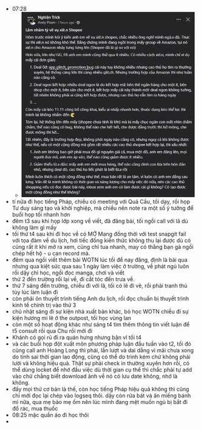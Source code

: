 - 07:28
	- ![image.png](../assets/image_1699576132163_0.png)
- tí nữa đi học tiếng Pháp, chiều có meeting với Quả Cầu, tối dạy, rồi họp Tư duy sáng tạo và khởi nghiệp, mà chiều nên note ra một số ý tưởng để buổi họp tối nhanh hơn
- đêm t3 sau khi họp lớp xong về viết, đã đăng bài, tối ngồi call với lã dù không làm gì mấy
- tối thứ t4 sau khi đi học về có MỞ Mang đồng thời với test snapgit fail với tọa đàm về du lịch, hơi tiếc đống kiến thức không thu lại được dù có cũng rất ít khi mở ra xem, cũng chỉ tua nhanh, may có thằng bạn gà ngồi chép hết hộ - u can record mà.
- đêm qua ngồi viết thêm bài WOTN lúc tối để nay đăng, định là bài qua nhưng qua kiệt sức qua sau 1 ngày làm việc ở trường, về phát ngủ luôn rồi dậy chỉ học, ngồi đọc manga, chơi và viết
- thứ 2 đến trường rồi lại về, đi cắt tóc đến trưa về.
- thứ 7 sáng đến trường, chiều đi với lã, tối có lẽ đi vẽ, rồi phải tranh thủ tùy lúc làm luận đi
- còn phải ôn thuyết trình tiếng Anh du lịch, rồi đọc chuẩn bị thuyết trình kinh tế chính trị vào thứ 3
- chủ nhật sáng đi sự kiện nhà xuất bản khác, bỏ học WOTN chiều đi sự kiện hương mi lê ở the outpost, tối học vùng lan
- còn một số hoạt động khác như sáng t4 tìm thêm thông tin viết luận để t5 consult rồi qua Chu rồi mới đi
- Khánh có gọi rủ đi ra quán hưng nhưng bận vl tối t4
- và các buổi họp đột xuất môn phương pháp luận đầu tuần vào t2, tối đó cũng call anh Hoàng Long thì phải, lần lượt và dai dẳng vì mãi chưa xong do tính sai thời gian lao động, cũng có thể do trình kém chứ không phải lười và không hiệu quả. Thật sự phải check in thường xuyên hơn rồi, có thể dùng locket để nhớ đầu việc dù thời gian cụ thể thì chắc phải tự add vào chứ chẳng biết download ảnh về nó có lưu date không, nhớ là không.
- đấy mọi thứ cơ bản là thế, còn học tiếng Pháp hiệu quả không thì cũng chỉ mới đọc lại chép vào logseq thôi. dậy còn rửa bát và ăn miếng bánh mì nữa, qua mẹ bảo mẹ ốm nên lúc mình đang mệt muốn ngủ bị bắt đi đổ rác, mua thuốc
- 08:25 mặc quần áo đi học thôi
-